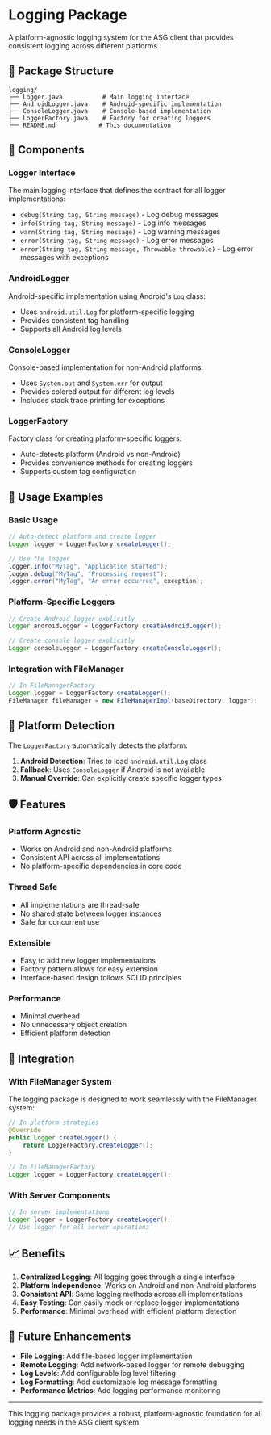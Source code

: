# Logging Package

A platform-agnostic logging system for the ASG client that provides consistent logging across different platforms.

## 📁 Package Structure

```
logging/
├── Logger.java           # Main logging interface
├── AndroidLogger.java    # Android-specific implementation
├── ConsoleLogger.java    # Console-based implementation
├── LoggerFactory.java    # Factory for creating loggers
└── README.md            # This documentation
```

## 🔧 Components

### **Logger Interface**

The main logging interface that defines the contract for all logger implementations:

- `debug(String tag, String message)` - Log debug messages
- `info(String tag, String message)` - Log info messages
- `warn(String tag, String message)` - Log warning messages
- `error(String tag, String message)` - Log error messages
- `error(String tag, String message, Throwable throwable)` - Log error messages with exceptions

### **AndroidLogger**

Android-specific implementation using Android's `Log` class:

- Uses `android.util.Log` for platform-specific logging
- Provides consistent tag handling
- Supports all Android log levels

### **ConsoleLogger**

Console-based implementation for non-Android platforms:

- Uses `System.out` and `System.err` for output
- Provides colored output for different log levels
- Includes stack trace printing for exceptions

### **LoggerFactory**

Factory class for creating platform-specific loggers:

- Auto-detects platform (Android vs non-Android)
- Provides convenience methods for creating loggers
- Supports custom tag configuration

## 🚀 Usage Examples

### **Basic Usage**

```java
// Auto-detect platform and create logger
Logger logger = LoggerFactory.createLogger();

// Use the logger
logger.info("MyTag", "Application started");
logger.debug("MyTag", "Processing request");
logger.error("MyTag", "An error occurred", exception);
```

### **Platform-Specific Loggers**

```java
// Create Android logger explicitly
Logger androidLogger = LoggerFactory.createAndroidLogger();

// Create console logger explicitly
Logger consoleLogger = LoggerFactory.createConsoleLogger();
```

### **Integration with FileManager**

```java
// In FileManagerFactory
Logger logger = LoggerFactory.createLogger();
FileManager fileManager = new FileManagerImpl(baseDirectory, logger);
```

## 🔄 Platform Detection

The `LoggerFactory` automatically detects the platform:

1. **Android Detection**: Tries to load `android.util.Log` class
2. **Fallback**: Uses `ConsoleLogger` if Android is not available
3. **Manual Override**: Can explicitly create specific logger types

## 🛡️ Features

### **Platform Agnostic**

- Works on Android and non-Android platforms
- Consistent API across all implementations
- No platform-specific dependencies in core code

### **Thread Safe**

- All implementations are thread-safe
- No shared state between logger instances
- Safe for concurrent use

### **Extensible**

- Easy to add new logger implementations
- Factory pattern allows for easy extension
- Interface-based design follows SOLID principles

### **Performance**

- Minimal overhead
- No unnecessary object creation
- Efficient platform detection

## 🔧 Integration

### **With FileManager System**

The logging package is designed to work seamlessly with the FileManager system:

```java
// In platform strategies
@Override
public Logger createLogger() {
    return LoggerFactory.createLogger();
}

// In FileManagerFactory
Logger logger = LoggerFactory.createLogger();
```

### **With Server Components**

```java
// In server implementations
Logger logger = LoggerFactory.createLogger();
// Use logger for all server operations
```

## 📈 Benefits

1. **Centralized Logging**: All logging goes through a single interface
2. **Platform Independence**: Works on Android and non-Android platforms
3. **Consistent API**: Same logging methods across all implementations
4. **Easy Testing**: Can easily mock or replace logger implementations
5. **Performance**: Minimal overhead with efficient platform detection

## 🔮 Future Enhancements

- **File Logging**: Add file-based logger implementation
- **Remote Logging**: Add network-based logger for remote debugging
- **Log Levels**: Add configurable log level filtering
- **Log Formatting**: Add customizable log message formatting
- **Performance Metrics**: Add logging performance monitoring

---

This logging package provides a robust, platform-agnostic foundation for all logging needs in the ASG client system.
